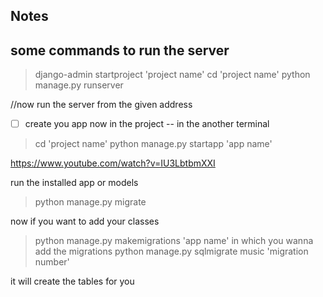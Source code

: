 ## Notes
some commands to run the server
--
>django-admin startproject 'project name'
>cd 'project name'
>python manage.py runserver


//now run the server from the given address

- [ ] create you app now in the project
 -- in the another terminal
>cd 'project name'
>python manage.py startapp 'app name'


https://www.youtube.com/watch?v=IU3LbtbmXXI

run the installed app or models 
>python manage.py migrate


now if you want to add your classes 
>python manage.py makemigrations 'app name' in which you wanna add the migrations
>python manage.py sqlmigrate music 'migration number'

it will create the tables for you

